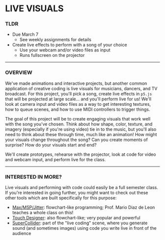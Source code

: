 # LIVE VISUALS

### TLDR

* Due March 7  
  * See weekly assignments for details  
* Create live effects to perform with a song of your choice  
  * Use your webcam and/or video files as input  
  * Runs fullscreen on the projector  

- - -

### OVERVIEW  

We've made animations and interactive projects, but another common application of creative coding is live visuals for musicians, dancers, and TV broadcast. For this project, you'll pick a song, create live effects in `p5.js` that will be projected at large scale... and you'll perform live for us! We'll look at camera input and video files as a way to get interesting textures, how to queue scenes, and how to use MIDI controllers to trigger things.

The goal of this project will be to create engaging visuals that work well with the song you've chosen. Think about how shape, color, texture, and imagery (especially if you're using video) tie in to the music, but you'll also need to think about these through time, much like an animation! How might your visuals change throughout the song? Can you create moments of surprise? How do your visuals start and end?

We'll create prototypes, rehearse with the projector, look at code for video and webcam input, and perform live for the class.

- - -

### INTERESTED IN MORE?  

Live visuals and performing with code could easily be a full semester class. If you're interested in going further, you might want to check out these other tools which are built specifically for this purpose:  

* [Max/MSP/Jitter](https://cycling74.com/products/max): flowchart-like programming; Prof. Mario Diaz de Leon teaches a whole class on this!  
* [Touch Designer](https://derivative.ca/): also flowchart-like; very popular and powerful  
* [SuperCollider](https://supercollider.github.io/): part of the "live coding" scene, where you generate sound (and sometimes images) using code you write live in front of the audience  

